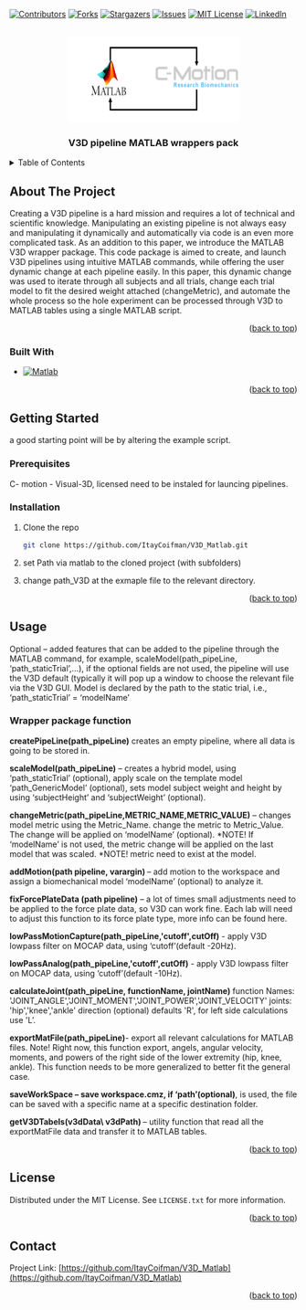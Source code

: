 <!-- Improved compatibility of back to top link: See: https://github.com/othneildrew/Best-README-Template/pull/73 -->
<a name="readme-top"></a>


<!-- PROJECT SHIELDS -->
<!--
*** I'm using markdown "reference style" links for readability.
*** Reference links are enclosed in brackets [ ] instead of parentheses ( ).
*** See the bottom of this document for the declaration of the reference variables
*** for contributors-url, forks-url, etc. This is an optional, concise syntax you may use.
*** https://www.markdownguide.org/basic-syntax/#reference-style-links
-->
[![Contributors][contributors-shield]][contributors-url]
[![Forks][forks-shield]][forks-url]
[![Stargazers][stars-shield]][stars-url]
[![Issues][issues-shield]][issues-url]
[![MIT License][license-shield]][license-url]
[![LinkedIn][linkedin-shield]][linkedin-url]



<!-- PROJECT LOGO -->
<br />
<div align="center">
  <a href="https://github.com/ItayCoifman/V3D_Matlab">
    <img src="figures/logo.png" alt="Logo" width="300" height="150">
  </a>

<h3 align="center">V3D pipeline MATLAB wrappers pack</h3>
	<!--
  <p align="center">
    project_description
    <br />
    <a href="https://github.com/ItayCoifman/V3D_Matlab"><strong>Explore the docs »</strong></a>
    <br />
    <br />
    <a href="https://github.com/ItayCoifman/V3D_Matlab">View Demo</a>
    ·
    <a href="https://github.com/ItayCoifman/V3D_Matlab/issues">Report Bug</a>
    ·
    <a href="https://github.com/ItayCoifman/V3D_Matlab/issues">Request Feature</a>
  </p>
  -->
</div>



<!-- TABLE OF CONTENTS -->
<details>
  <summary>Table of Contents</summary>
  <ol>
    <li>
      <a href="#about-the-project">About The Project</a>
      <ul>
        <li><a href="#built-with">Built With</a></li>
      </ul>
    </li>
    <li>
      <a href="#getting-started">Getting Started</a>
      <ul>
        <li><a href="#prerequisites">Prerequisites</a></li>
        <li><a href="#installation">Installation</a></li>
      </ul>
    </li>
    <li><a href="#usage">Usage</a></li>
    <li><a href="#roadmap">Roadmap</a></li>
    <li><a href="#contributing">Contributing</a></li>
    <li><a href="#license">License</a></li>
    <li><a href="#contact">Contact</a></li>
    <li><a href="#acknowledgments">Acknowledgments</a></li>
  </ol>
</details>



<!-- ABOUT THE PROJECT -->
## About The Project

<!--[![Product Name Screen Shot][product-screenshot]](https://example.com)-->
Creating a V3D pipeline is a hard mission and requires a lot of technical and scientific knowledge. Manipulating an existing pipeline is not always easy and manipulating it dynamically and automatically via code is an even more complicated task. 
 As an addition to this paper, we introduce the MATLAB V3D wrapper package. This code package is aimed to create, and launch V3D pipelines using intuitive MATLAB commands, while offering the user dynamic change at each pipeline easily.
In this paper, this dynamic change was used to iterate through all subjects and all trials, change each trial model to fit the desired weight attached (changeMetric), and automate the whole process so the hole experiment can be processed through V3D to MATLAB tables using a single MATLAB script.


<p align="right">(<a href="#readme-top">back to top</a>)</p>



### Built With

* [![Matlab][Matlab-logo]][Matlab-url]


<p align="right">(<a href="#readme-top">back to top</a>)</p>



<!-- GETTING STARTED -->
## Getting Started
a good starting point will be by altering the example script.

### Prerequisites

C- motion - Visual-3D, licensed need to be instaled for launcing pipelines.


### Installation


1. Clone the repo
   ```sh
   git clone https://github.com/ItayCoifman/V3D_Matlab.git
   ```
2. set Path via matlab to the cloned project (with subfolders)

3. change path_V3D at the exmaple file to the relevant directory.



<p align="right">(<a href="#readme-top">back to top</a>)</p>



<!-- USAGE EXAMPLES -->
## Usage
<p align="left">
Optional – added features that can be added to the pipeline through the MATLAB command, for example, scaleModel(path_pipeLine, ‘path_staticTrial’,…), if the optional fields are not used, the pipeline will use the V3D default (typically it will pop up a window to choose the relevant file via the V3D GUI. 
Model is declared by the path to the static trial, i.e., ‘path_staticTrial’ = ‘modelName’
</p>

<h3> Wrapper package function</h3>
<p align="left">
<b>createPipeLine(path_pipeLine)</b> creates an empty pipeline, where all data is going to be stored in.
</p>
<p align="left">
<b>scaleModel(path_pipeLine)</b> – creates a hybrid model, using ‘path_staticTrial’ (optional), apply scale on the template model ‘path_GenericModel’ (optional), sets model subject weight and height by using ‘subjectHeight’ and ‘subjectWeight’ (optional).
</p>
<p align="left">
<b>changeMetric(path_pipeLine,METRIC_NAME,METRIC_VALUE)</b> – changes model metric using the Metric_Name. change the metric to Metric_Value. The change will be applied on ‘modelName’ (optional).
*NOTE! If ‘modelName’ is not used, the metric change will be applied on the last model that was scaled.
*NOTE! metric need to exist at the model.
</p>
<p align="left">
<b> addMotion(path pipeline, varargin) </b> – add motion to the workspace and assign a biomechanical model ‘modelName’ (optional) to analyze it. 
</p>
<p align="left">
<b>fixForcePlateData (path pipeline)</b> – a lot of times small adjustments need to be applied to the force plate data, so V3D can work fine.
Each lab will need to adjust this function to its force plate type, more info can be found here.
</p>
<p align="left">
<b>lowPassMotionCapture(path_pipeLine,'cutoff',cutOff)</b> -  apply V3D lowpass filter on MOCAP data, using  ‘cutoff’(default -20Hz).
</p>
<p align="left">
<b>lowPassAnalog(path_pipeLine,'cutoff',cutOff)</b> -  apply V3D lowpass filter on MOCAP data, using  ‘cutoff’(default -10Hz).
</p>
<p align="left">
<b>calculateJoint(path_pipeLine, functionName, jointName)</b>
function Names:
'JOINT_ANGLE','JOINT_MOMENT','JOINT_POWER','JOINT_VELOCITY'
joints: 'hip','knee','ankle'
direction (optional) defaults 'R', for left side calculations use 'L’.
</p>
<p align="left">
<b>exportMatFile(path_pipeLine)</b>- export all relevant calculations for MATLAB files. Note! Right now, this function export, angels, angular velocity, moments, and powers of the right side of the lower extremity (hip, knee, ankle). This function needs to be more generalized to better fit the general case.
</p>
<p align="left">
<b>saveWorkSpace – save workspace.cmz, if ‘path’(optional)</b>, is used, the file can be saved with a specific name at a specific destination folder.
</p>
<p align="left">
<b>getV3DTabels(v3dData\ v3dPath) </b>– utility function that read all the exportMatFile data and transfer it to MATLAB tables.
</p>



<p align="right">(<a href="#readme-top">back to top</a>)</p>



<!-- ROADMAP 
## Roadmap

- [ ] Feature 1
- [ ] Feature 2
- [ ] Feature 3
    - [ ] Nested Feature

See the [open issues](https://github.com/ItayCoifman/V3D_Matlab/issues) for a full list of proposed features (and known issues).

<p align="right">(<a href="#readme-top">back to top</a>)</p>
-->


<!-- CONTRIBUTING
## Contributing

Contributions are what make the open source community such an amazing place to learn, inspire, and create. Any contributions you make are **greatly appreciated**.

If you have a suggestion that would make this better, please fork the repo and create a pull request. You can also simply open an issue with the tag "enhancement".
Don't forget to give the project a star! Thanks again!

1. Fork the Project
2. Create your Feature Branch (`git checkout -b feature/AmazingFeature`)
3. Commit your Changes (`git commit -m 'Add some AmazingFeature'`)
4. Push to the Branch (`git push origin feature/AmazingFeature`)
5. Open a Pull Request

<p align="right">(<a href="#readme-top">back to top</a>)</p>

 -->

<!-- LICENSE -->
## License

Distributed under the MIT License. See `LICENSE.txt` for more information.

<p align="right">(<a href="#readme-top">back to top</a>)</p>



<!-- CONTACT -->
## Contact

Project Link: [https://github.com/ItayCoifman/V3D_Matlab](https://github.com/ItayCoifman/V3D_Matlab)

<p align="right">(<a href="#readme-top">back to top</a>)</p>



<!-- ACKNOWLEDGMENTS 
## Acknowledgments

* []()
* []()
* []()

<p align="right">(<a href="#readme-top">back to top</a>)</p>
-->



<!-- MARKDOWN LINKS & IMAGES -->
<!-- https://www.markdownguide.org/basic-syntax/#reference-style-links -->
[contributors-shield]: https://img.shields.io/github/contributors/ItayCoifman/V3D_Matlab.svg?style=for-the-badge
[contributors-url]: https://github.com/ItayCoifman/V3D_Matlab/graphs/contributors
[forks-shield]: https://img.shields.io/github/forks/ItayCoifman/V3D_Matlab.svg?style=for-the-badge
[forks-url]: https://github.com/ItayCoifman/V3D_Matlab/network/members
[stars-shield]: https://img.shields.io/github/stars/ItayCoifman/V3D_Matlab.svg?style=for-the-badge
[stars-url]: https://github.com/ItayCoifman/V3D_Matlab/stargazers
[issues-shield]: https://img.shields.io/github/issues/ItayCoifman/V3D_Matlab.svg?style=for-the-badge
[issues-url]: https://github.com/ItayCoifman/V3D_Matlab/issues
[license-shield]: https://img.shields.io/github/license/ItayCoifman/V3D_Matlab.svg?style=for-the-badge
[license-url]: https://github.com/ItayCoifman/V3D_Matlab/blob/master/LICENSE.txt
[linkedin-shield]: https://img.shields.io/badge/-LinkedIn-black.svg?style=for-the-badge&logo=linkedin&colorB=555
[linkedin-url]: https://linkedin.com/in/itay-coifman-959235199
[product-screenshot]: images/screenshot.png
[Next.js]: https://img.shields.io/badge/next.js-000000?style=for-the-badge&logo=nextdotjs&logoColor=white
[Next-url]: https://nextjs.org/

[Matlab-logo]: https://img.shields.io/badge/MATLAB-R2022a-BLUE.svg
[Matlab-url]: https://www.mathworks.com/products/matlab.html

[React.js]: https://img.shields.io/badge/React-20232A?style=for-the-badge&logo=react&logoColor=61DAFB
[React-url]: https://reactjs.org/
[Vue.js]: https://img.shields.io/badge/Vue.js-35495E?style=for-the-badge&logo=vuedotjs&logoColor=4FC08D
[Vue-url]: https://vuejs.org/
[Angular.io]: https://img.shields.io/badge/Angular-DD0031?style=for-the-badge&logo=angular&logoColor=white
[Angular-url]: https://angular.io/
[Svelte.dev]: https://img.shields.io/badge/Svelte-4A4A55?style=for-the-badge&logo=svelte&logoColor=FF3E00
[Svelte-url]: https://svelte.dev/
[Laravel.com]: https://img.shields.io/badge/Laravel-FF2D20?style=for-the-badge&logo=laravel&logoColor=white
[Laravel-url]: https://laravel.com
[Bootstrap.com]: https://img.shields.io/badge/Bootstrap-563D7C?style=for-the-badge&logo=bootstrap&logoColor=white
[Bootstrap-url]: https://getbootstrap.com
[JQuery.com]: https://img.shields.io/badge/jQuery-0769AD?style=for-the-badge&logo=jquery&logoColor=white
[JQuery-url]: https://jquery.com 


